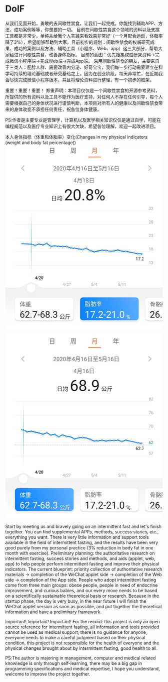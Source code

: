 # DoIF
从我们见面开始，勇敢的去间歇性禁食，让我们一起完成。你能找到辅助APP、方法、成功案例等等，你想要的一切。
目前在间歇性禁食这个领域的资料以及支撑工具都是非常少，单纯从给我个人实践来看效果非常好（一个月配合运动，体脂率降了3%），希望能够帮助到大家。目前初步的规划：间歇性禁食的权威研究成果、成功的案例以及方法、辅助工具（小程序、Web、app）这三大部分，帮助大家给进行间歇性禁食，改善身体指标。
目前的蓝图：优先搜集权威研究资料→完成微信小程序端→完成Web端→完成App端。
采用间歇性禁食的朋友，主要来自于三类人：肥胖人群、需要改善内分泌、好奇宝宝，我们每一步行动需要建立在科学可持续的理论基础或者研究基础之上。因为在创业阶段，每天非常忙，在近期我会尽快完成微信小程序版本，并且将理论资料进行整理，有一个初步的框架。

重要！重要！重要！
郑重声明：本项目仅仅是一个间歇性禁食的开源参考资料，所提供的所有资料以及工具不能作为医疗支持，对任何人不存在任何引导，每个人需要根据自己的身体状况进行谨慎判断，本项目对所有人的健康以及间歇性禁食带来的身体改变不承担任何责任，祝各位身体健康。


PS:作者是主要专业是管理学，计算机以及医学相关知识仅仅是通过自学，可能在编程规范以及医疗专业知识上有很大欠缺，希望各位理解，欢迎一起改进项目。

本人身体指标（体重和体脂率）变化(Changes in my physical indicators (weight and body fat percentage))
![image](https://github.com/zhou-wjjw/DoIF/blob/master/images/%E4%BD%93%E8%84%82%E7%8E%87.jpg)
![image](https://github.com/zhou-wjjw/DoIF/blob/master/images/%E4%BD%93%E9%87%8D.jpg)



Start by meeting us and bravely going on an intermittent fast and let's finish together. You can find supplemental APPs, methods, success stories, etc., everything you want.
There is very little information and support tools available in the field of intermittent fasting, and the results have been very good purely from my personal practice (3% reduction in body fat in one month with exercise). Preliminary planning: the authoritative research on intermittent fasting, success stories and methods, and aids (applet, web, app) to help people perform intermittent fasting and improve their physical indicators.
The current blueprint: priority collection of authoritative research materials → completion of the WeChat applet side → completion of the Web side → completion of the App side.
People who adopt intermittent fasting come from three main groups: obese people, people in need of endocrine improvement, and curious babies, and our every move needs to be based on a scientifically sustainable theoretical basis or research. Because in the startup phase, the day is very busy, in the near future I will finish the WeChat applet version as soon as possible, and put together the theoretical information and have a preliminary framework.

Important! Important! Important!
For the record: this project is only an open source reference for intermittent fasting, all information and tools provided cannot be used as medical support, there is no guidance for anyone, everyone needs to make a careful judgment based on their physical condition, this project is not responsible for the health of everyone and the physical changes brought about by intermittent fasting, good health to all.

PS:The author is majoring in management, computer and medical related knowledge is only through self-learning, there may be a big gap in programming specifications and medical expertise, I hope you understand, welcome to improve the project together.

